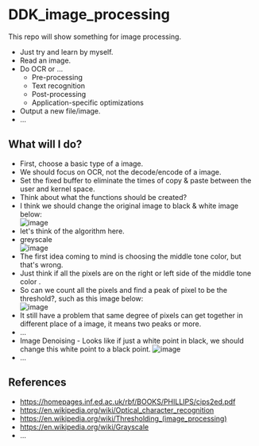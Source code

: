 # DDK_image_processing
This repo will show something for image processing. 
* Just try and learn by myself.
* Read an image. 
* Do OCR or ...
  * Pre-processing
  * Text recognition
  * Post-processing
  * Application-specific optimizations 
* Output a new file/image.
* ...

## What will I do?
* First, choose a basic type of a image.
* We should focus on OCR, not the decode/encode of a image.
* Set the fixed buffer to eliminate the times of copy & paste between the user and kernel space.
* Think about what the functions should be created? 
* I think we should change the original image to black & white image below: <br>
![image](https://user-images.githubusercontent.com/67073582/124179100-e38d0280-dae4-11eb-8fc4-b53b04bccd0b.png) <br>
* let's think of the algorithm here.
* greyscale <br>
![image](https://user-images.githubusercontent.com/67073582/124598538-50165180-de97-11eb-9b64-0772149a21b6.png) <br>
* The first idea coming to mind is choosing the middle tone color, but that's wrong. 
* Just think if all the pixels are on the right or left side of the middle tone color .
* So can we count all the pixels and find a peak of pixel to be the threshold?, such as this image below: <br>
![image](https://user-images.githubusercontent.com/67073582/124599950-d0898200-de98-11eb-81f0-df71f5a52a54.png) <br>
* It still have a problem that same degree of pixels can get together in different place of a image, it means two peaks or more.
* ... <br>
* Image Denoising - Looks like if just a white point in black, we should change this white point to a black point.
![image](https://user-images.githubusercontent.com/67073582/124179799-e3413700-dae5-11eb-91dc-8e9242279b8a.png)
* ...


## References
* https://homepages.inf.ed.ac.uk/rbf/BOOKS/PHILLIPS/cips2ed.pdf
* https://en.wikipedia.org/wiki/Optical_character_recognition
* https://en.wikipedia.org/wiki/Thresholding_(image_processing)
* https://en.wikipedia.org/wiki/Grayscale
* ... 
